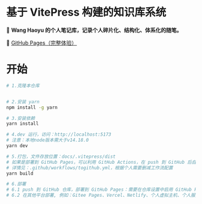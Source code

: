 # 基于 VitePress 构建的知识库系统

📝 **Wang Haoyu 的个人笔记库，记录个人碎片化、结构化、体系化的随笔。** 

🐢 [GitHub Pages（完整体验）](https://docs.ldoc.cc)

# 开始

```bash
# 1.克隆本仓库


# 2.安装 yarn
npm install -g yarn

# 3.安装依赖
yarn install

# 4.dev 运行，访问：http://localhost:5173
# 注意：本地node版本需大于v14.18.0
yarn dev

# 5.打包，文件存放位置：docs/.vitepress/dist
# 如果是部署到 GitHub Pages，可以利用 GitHub Actions，在 push 到 GitHub 后自动部署打包
# 详情见：.github/workflows/togithub.yml，根据个人需要删减工作流配置
yarn build

# 6.部署
# 6.1 push 到 GitHub 仓库，部署到 GitHub Pages：需要在仓库设置中启用 GitHub Pages（本仓库采用此种部署方式，该方式不利于国内搜索引擎SEO，可能会不收录）
# 6.2 在其他平台部署, 例如：Gitee Pages、Vercel、Netlify、个人虚拟主机、个人服务器等
```
